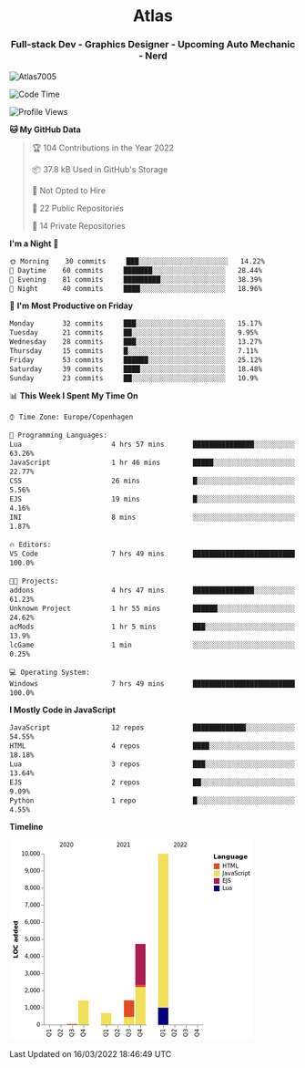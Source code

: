 <h1 align="center">Atlas</h1>
<h3 align="center">Full-stack Dev - Graphics Designer - Upcoming Auto Mechanic - Nerd</h3>

<p><img align="center" src="https://github-readme-stats.vercel.app/api/top-langs?username=Atlas7005&show_icons=true&locale=en&layout=compact" alt="Atlas7005" /></p>

<!--START_SECTION:waka-->
![Code Time](http://img.shields.io/badge/Code%20Time-507%20hrs%2017%20mins-blue)

![Profile Views](http://img.shields.io/badge/Profile%20Views-0-blue)

**🐱 My GitHub Data** 

> 🏆 104 Contributions in the Year 2022
 > 
> 📦 37.8 kB Used in GitHub's Storage 
 > 
> 🚫 Not Opted to Hire
 > 
> 📜 22 Public Repositories 
 > 
> 🔑 14 Private Repositories  
 > 
**I'm a Night 🦉** 

```text
🌞 Morning    30 commits     ███░░░░░░░░░░░░░░░░░░░░░░   14.22% 
🌆 Daytime    60 commits     ███████░░░░░░░░░░░░░░░░░░   28.44% 
🌃 Evening    81 commits     █████████░░░░░░░░░░░░░░░░   38.39% 
🌙 Night      40 commits     ████░░░░░░░░░░░░░░░░░░░░░   18.96%

```
📅 **I'm Most Productive on Friday** 

```text
Monday       32 commits     ███░░░░░░░░░░░░░░░░░░░░░░   15.17% 
Tuesday      21 commits     ██░░░░░░░░░░░░░░░░░░░░░░░   9.95% 
Wednesday    28 commits     ███░░░░░░░░░░░░░░░░░░░░░░   13.27% 
Thursday     15 commits     █░░░░░░░░░░░░░░░░░░░░░░░░   7.11% 
Friday       53 commits     ██████░░░░░░░░░░░░░░░░░░░   25.12% 
Saturday     39 commits     ████░░░░░░░░░░░░░░░░░░░░░   18.48% 
Sunday       23 commits     ██░░░░░░░░░░░░░░░░░░░░░░░   10.9%

```


📊 **This Week I Spent My Time On** 

```text
⌚︎ Time Zone: Europe/Copenhagen

💬 Programming Languages: 
Lua                      4 hrs 57 mins       ███████████████░░░░░░░░░░   63.26% 
JavaScript               1 hr 46 mins        █████░░░░░░░░░░░░░░░░░░░░   22.77% 
CSS                      26 mins             █░░░░░░░░░░░░░░░░░░░░░░░░   5.56% 
EJS                      19 mins             █░░░░░░░░░░░░░░░░░░░░░░░░   4.16% 
INI                      8 mins              ░░░░░░░░░░░░░░░░░░░░░░░░░   1.87%

🔥 Editors: 
VS Code                  7 hrs 49 mins       █████████████████████████   100.0%

🐱‍💻 Projects: 
addons                   4 hrs 47 mins       ███████████████░░░░░░░░░░   61.23% 
Unknown Project          1 hr 55 mins        ██████░░░░░░░░░░░░░░░░░░░   24.62% 
acMods                   1 hr 5 mins         ███░░░░░░░░░░░░░░░░░░░░░░   13.9% 
lcGame                   1 min               ░░░░░░░░░░░░░░░░░░░░░░░░░   0.25%

💻 Operating System: 
Windows                  7 hrs 49 mins       █████████████████████████   100.0%

```

**I Mostly Code in JavaScript** 

```text
JavaScript               12 repos            █████████████░░░░░░░░░░░░   54.55% 
HTML                     4 repos             ████░░░░░░░░░░░░░░░░░░░░░   18.18% 
Lua                      3 repos             ███░░░░░░░░░░░░░░░░░░░░░░   13.64% 
EJS                      2 repos             ██░░░░░░░░░░░░░░░░░░░░░░░   9.09% 
Python                   1 repo              █░░░░░░░░░░░░░░░░░░░░░░░░   4.55%

```


**Timeline**

![Chart not found](https://raw.githubusercontent.com/Atlas7005/Atlas7005/master/charts/bar_graph.png) 


 Last Updated on 16/03/2022 18:46:49 UTC
<!--END_SECTION:waka-->
